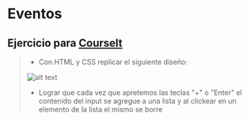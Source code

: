 # Eventos

## Ejercicio para [CourseIt](https://courseit.io/)


> * Con HTML y CSS replicar el siguiente diseño:
>
> ![alt text](https://courseit-statics.nyc3.digitaloceanspaces.com/contenido/online/javascript/img/clase14.png)
> * Lograr que cada vez que apretemos las teclas "+" o "Enter" el contenido del input se agregue a una lista y al clickear en un elemento de la lista el mismo se borre
